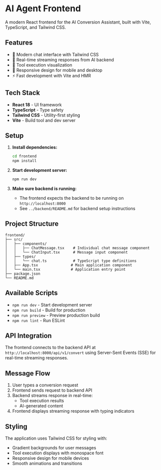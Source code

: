 # AI Agent Frontend

A modern React frontend for the AI Conversion Assistant, built with Vite, TypeScript, and Tailwind CSS.

## Features

- 🎨 Modern chat interface with Tailwind CSS
- 💬 Real-time streaming responses from AI backend
- 🔧 Tool execution visualization
- 📱 Responsive design for mobile and desktop
- ⚡ Fast development with Vite and HMR

## Tech Stack

- **React 18** - UI framework
- **TypeScript** - Type safety
- **Tailwind CSS** - Utility-first styling
- **Vite** - Build tool and dev server

## Setup

1. **Install dependencies:**

   ```bash
   cd frontend
   npm install
   ```

2. **Start development server:**

   ```bash
   npm run dev
   ```

3. **Make sure backend is running:**
   - The frontend expects the backend to be running on `http://localhost:8000`
   - See `../backend/README.md` for backend setup instructions

## Project Structure

```
frontend/
├── src/
│   ├── components/
│   │   ├── ChatMessage.tsx    # Individual chat message component
│   │   └── ChatInput.tsx      # Message input component
│   ├── types/
│   │   └── chat.ts            # TypeScript type definitions
│   ├── App.tsx               # Main application component
│   └── main.tsx              # Application entry point
├── package.json
└── README.md
```

## Available Scripts

- `npm run dev` - Start development server
- `npm run build` - Build for production
- `npm run preview` - Preview production build
- `npm run lint` - Run ESLint

## API Integration

The frontend connects to the backend API at `http://localhost:8000/api/v1/convert` using Server-Sent Events (SSE) for real-time streaming responses.

## Message Flow

1. User types a conversion request
2. Frontend sends request to backend API
3. Backend streams response in real-time:
   - Tool execution results
   - AI-generated content
4. Frontend displays streaming response with typing indicators

## Styling

The application uses Tailwind CSS for styling with:

- Gradient backgrounds for user messages
- Tool execution displays with monospace font
- Responsive design for mobile devices
- Smooth animations and transitions
